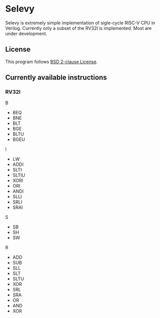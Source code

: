 # Selevy

Selevy is extremely simple implementation of sigle-cycle RISC-V CPU in Verilog. Currently only a subset of the RV32I is implemented. Most are under development.

## License

This program follows [BSD 2-clause License](./LICENSE.txt).

## Currently available instructions

### RV32I

B

- BEQ
- BNE
- BLT
- BGE
- BLTU
- BGEU

I

- LW
- ADDI
- SLTI
- SLTIU
- XORI
- ORI
- ANDI
- SLLI
- SRLI
- SRAI

S

- SB
- SH
- SW

R

- ADD
- SUB
- SLL
- SLT
- SLTU
- XOR
- SRL
- SRA
- OR
- AND
- XOR
